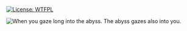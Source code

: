 [![License: WTFPL](https://img.shields.io/badge/License-WTFPL-brightgreen.svg)](http://www.wtfpl.net/about/)

<img src="https://github.com/shuta13/shuta13/blob/media/top-gif/assets/png/shinen.png" alt="When you gaze long into the abyss. The abyss gazes also into you." style="width: '100%'"></img>
